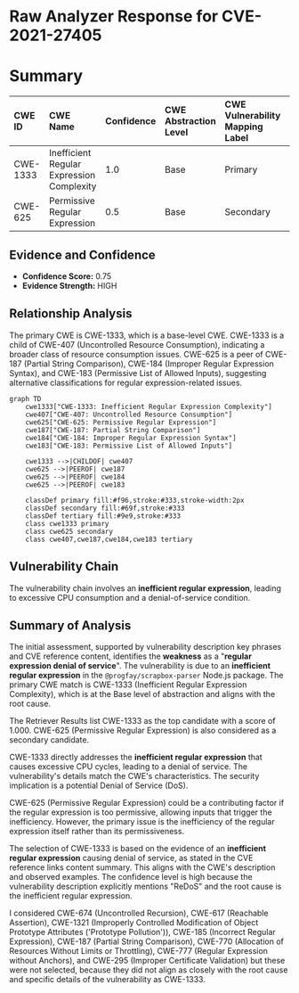# Raw Analyzer Response for CVE-2021-27405

# Summary
| CWE ID    | CWE Name                                                     | Confidence | CWE Abstraction Level | CWE Vulnerability Mapping Label | CWE-Vulnerability Mapping Notes |
| :-------- | :----------------------------------------------------------- | :--------- | :-------------------- | :------------------------------ | :------------------------------ |
| CWE-1333  | Inefficient Regular Expression Complexity                    | 1.0        | Base                  | Primary                         | Allowed                       |
| CWE-625   | Permissive Regular Expression                                  | 0.5        | Base                  | Secondary                       | Allowed                       |

## Evidence and Confidence

*   **Confidence Score:** 0.75
*   **Evidence Strength:** HIGH

## Relationship Analysis
The primary CWE is CWE-1333, which is a base-level CWE. CWE-1333 is a child of CWE-407 (Uncontrolled Resource Consumption), indicating a broader class of resource consumption issues. CWE-625 is a peer of CWE-187 (Partial String Comparison), CWE-184 (Improper Regular Expression Syntax), and CWE-183 (Permissive List of Allowed Inputs), suggesting alternative classifications for regular expression-related issues.

```mermaid
graph TD
    cwe1333["CWE-1333: Inefficient Regular Expression Complexity"]
    cwe407["CWE-407: Uncontrolled Resource Consumption"]
    cwe625["CWE-625: Permissive Regular Expression"]
    cwe187["CWE-187: Partial String Comparison"]
    cwe184["CWE-184: Improper Regular Expression Syntax"]
    cwe183["CWE-183: Permissive List of Allowed Inputs"]

    cwe1333 -->|CHILDOF| cwe407
    cwe625 -->|PEEROF| cwe187
    cwe625 -->|PEEROF| cwe184
    cwe625 -->|PEEROF| cwe183

    classDef primary fill:#f96,stroke:#333,stroke-width:2px
    classDef secondary fill:#69f,stroke:#333
    classDef tertiary fill:#9e9,stroke:#333
    class cwe1333 primary
    class cwe625 secondary
    class cwe407,cwe187,cwe184,cwe183 tertiary
```

## Vulnerability Chain
The vulnerability chain involves an **inefficient regular expression**, leading to excessive CPU consumption and a denial-of-service condition.

## Summary of Analysis
The initial assessment, supported by vulnerability description key phrases and CVE reference content, identifies the **weakness** as a "**regular expression denial of service**". The vulnerability is due to an **inefficient regular expression** in the `@progfay/scrapbox-parser` Node.js package. The primary CWE match is CWE-1333 (Inefficient Regular Expression Complexity), which is at the Base level of abstraction and aligns with the root cause.

The Retriever Results list CWE-1333 as the top candidate with a score of 1.000. CWE-625 (Permissive Regular Expression) is also considered as a secondary candidate.

CWE-1333 directly addresses the **inefficient regular expression** that causes excessive CPU cycles, leading to a denial of service. The vulnerability's details match the CWE's characteristics. The security implication is a potential Denial of Service (DoS).

CWE-625 (Permissive Regular Expression) could be a contributing factor if the regular expression is too permissive, allowing inputs that trigger the inefficiency. However, the primary issue is the inefficiency of the regular expression itself rather than its permissiveness.

The selection of CWE-1333 is based on the evidence of an **inefficient regular expression** causing denial of service, as stated in the CVE reference links content summary. This aligns with the CWE's description and observed examples. The confidence level is high because the vulnerability description explicitly mentions "ReDoS" and the root cause is the inefficient regular expression.

I considered CWE-674 (Uncontrolled Recursion), CWE-617 (Reachable Assertion), CWE-1321 (Improperly Controlled Modification of Object Prototype Attributes ('Prototype Pollution')), CWE-185 (Incorrect Regular Expression), CWE-187 (Partial String Comparison), CWE-770 (Allocation of Resources Without Limits or Throttling), CWE-777 (Regular Expression without Anchors), and CWE-295 (Improper Certificate Validation) but these were not selected, because they did not align as closely with the root cause and specific details of the vulnerability as CWE-1333.